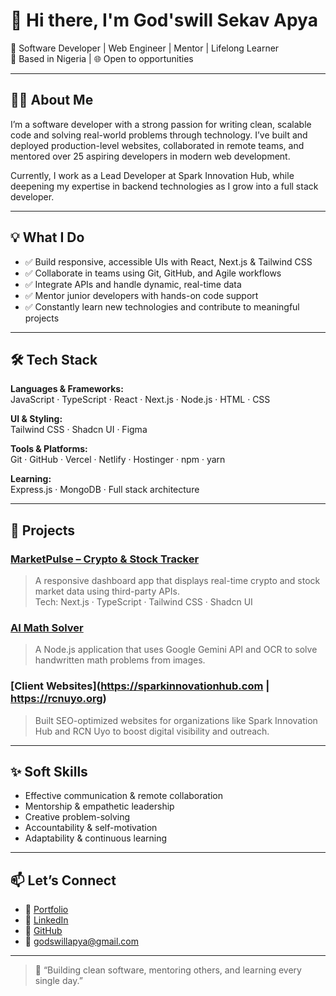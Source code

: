# 👋 Hi there, I'm God'swill Sekav Apya

🚀 Software Developer | Web Engineer | Mentor | Lifelong Learner  
📍 Based in Nigeria | 🌐 Open to opportunities

---

## 🧑‍💻 About Me

I’m a software developer with a strong passion for writing clean, scalable code and solving real-world problems through technology. I’ve built and deployed production-level websites, collaborated in remote teams, and mentored over 25 aspiring developers in modern web development.

Currently, I work as a Lead Developer at Spark Innovation Hub, while deepening my expertise in backend technologies as I grow into a full stack developer.

---

## 💡 What I Do

- ✅ Build responsive, accessible UIs with React, Next.js & Tailwind CSS  
- ✅ Collaborate in teams using Git, GitHub, and Agile workflows  
- ✅ Integrate APIs and handle dynamic, real-time data  
- ✅ Mentor junior developers with hands-on code support  
- ✅ Constantly learn new technologies and contribute to meaningful projects

---

## 🛠 Tech Stack

**Languages & Frameworks:**  
JavaScript · TypeScript · React · Next.js · Node.js · HTML · CSS

**UI & Styling:**  
Tailwind CSS · Shadcn UI · Figma

**Tools & Platforms:**  
Git · GitHub · Vercel · Netlify · Hostinger · npm · yarn 

**Learning:**  
Express.js · MongoDB · Full stack architecture

---

## 🚧 Projects

### [MarketPulse – Crypto & Stock Tracker](https://github.com/SekavArielight/marketpulse-dashboard)
> A responsive dashboard app that displays real-time crypto and stock market data using third-party APIs.  
> Tech: Next.js · TypeScript · Tailwind CSS · Shadcn UI

### [AI Math Solver](https://github.com/SekavArielight/math_ai)
> A Node.js application that uses Google Gemini API and OCR to solve handwritten math problems from images.

### [Client Websites](https://sparkinnovationhub.com | https://rcnuyo.org)
> Built SEO-optimized websites for organizations like Spark Innovation Hub and RCN Uyo to boost digital visibility and outreach.

---

## ✨ Soft Skills

- Effective communication & remote collaboration  
- Mentorship & empathetic leadership  
- Creative problem-solving  
- Accountability & self-motivation  
- Adaptability & continuous learning

---

## 📫 Let’s Connect

- 🔗 [Portfolio](https://sekav.netlify.app)  
- 💼 [LinkedIn](https://www.linkedin.com/in/god-swill-sekav-apya-bb1b57307/)  
- 🐙 [GitHub](https://github.com/SekavArielight)  
- 📧 godswillapya@gmail.com

---

> 💬 “Building clean software, mentoring others, and learning every single day.”

